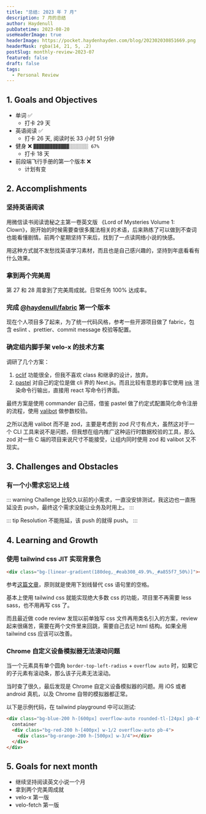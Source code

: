 ```yaml
---
title: "总结: 2023 年 7 月"
description: 7 月的总结
author: Haydenull
pubDatetime: 2023-08-20
useHeaderImage: true
headerImage: https://pocket.haydenhayden.com/blog/202302030851669.png
headerMask: rgba(14, 21, 5, .2)
postSlug: monthly-review-2023-07
featured: false
draft: false
tags:
  - Personal Review
---
```


## 1. Goals and Objectives

- 单词 ✅
  - 打卡 29 天
- 英语阅读 ✅
  - 打卡 26 天, 阅读时长 33 小时 51 分钟
- 健身 ❌ `▓▓▓▓▓▓▓▓▓▓▓▓▓░░░░░░░ 67%`
  - 打卡 18 天
- 前段端飞行手册的第一个版本 ❌
  - 计划有变

## 2. Accomplishments

### 坚持英语阅读

用微信读书阅读诡秘之主第一卷英文版 《Lord of Mysteries Volume 1: Clown》，刚开始的时候需要查很多魔法相关的术语，后来熟练了可以做到不查词也能看懂剧情。前两个星期坚持下来后，找到了一点读网络小说的快感。

用这种方式就不发愁找英语学习素材，而且也是自己感兴趣的，坚持到年底看看有什么效果。

### 拿到两个完美周

第 27 和 28 周拿到了完美周成就。日常任务 100% 达成率。

### 完成 [@haydenull/fabric](https://github.com/haydenull/fabric) 第一个版本

现在个人项目多了起来，为了统一代码风格，参考一些开源项目做了 fabric，包含 eslint 、prettier、commit message 校验等配置。

### 确定组内脚手架 velo-x 的技术方案

调研了几个方案：

1. [oclif](https://github.com/oclif/oclif) 功能很全，但我不喜欢 class 和继承的设计，放弃。
2. [pastel](https://github.com/vadimdemedes/pastel) 对自己的定位是做 cli 界的 Next.js。而且比较有意思的事它使用 [ink](https://github.com/vadimdemedes/ink) 渲染命令行输出，直接用 react 写命令行界面。

最终方案是使用 commander 自己搭，借鉴 pastel 做了约定式配置简化命令注册的流程，使用 [valibot](https://valibot.dev/) 做参数校验。

之所以选用 valibot 而不是 zod，主要是考虑到 zod 尺寸有点大，虽然这对于一个 CLI 工具来说不是问题，但我想在组内推广这种运行时数据校验的工具，那么 zod 对一些 C 端的项目来说尺寸不能接受，让组内同时使用 zod 和 valibot 又不现实。

## 3. Challenges and Obstacles

### 有一个小需求忘记上线

::: warning Challenge
比较久以前的小需求，一直没安排测试，我这边也一直拖延没去 push，最终这个需求没能让业务及时用上。
:::

::: tip Resolution
不能拖延，该 push 的就得 push。
:::

## 4. Learning and Growth

### 使用 tailwind css JIT 实现背景色

```html
<div class="bg-[linear-gradient(180deg,_#eab308_49.9%,_#a855f7_50%)]"></div>
```

参考[这篇文章](https://www.hyperui.dev/blog/custom-gradients-with-tailwindcss-jit)，原则就是使用下划线替代 css 语句里的空格。

基本上使用 tailwind css 就能实现绝大多数 css 的功能，项目里不再需要 less sass，也不用再写 css 了。

而且最近做 code review 发现以前单独写 css 文件再用类名引入的方案，review 起来很痛苦，需要在两个文件里来回跳，需要自己去记 html 结构。如果全用 tailwind css 应该可以改善。

### Chrome 自定义设备模拟器无法滚动问题

当一个元素具有单个圆角 `border-top-left-radius` + `overflow auto` 时，如果它的子元素有滚动条，那么该子元素无法滚动。

当时查了很久，最后发现是 Chrome 自定义设备模拟器的问题。用 iOS 或者 android 真机，以及 Chrome 自带的模拟器都正常。

以下是示例代码，在 tailwind playground 中可以测试:

```html
<div class="bg-blue-200 h-[600px] overflow-auto rounded-tl-[24px] pb-4">
  container
  <div class="bg-red-200 h-[400px] w-1/2 overflow-auto pb-4">
    <div class="bg-orange-200 h-[500px] w-3/4"></div>
  </div>
</div>
```

## 5. Goals for next month

- 继续坚持阅读英文小说一个月
- 拿到两个完美周成就
- velo-x 第一版
- velo-fetch 第一版
